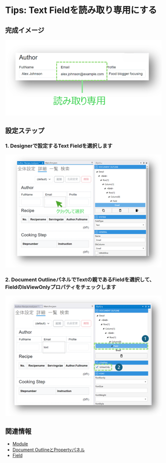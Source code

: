 # Tips: Text Fieldを読み取り専用にする
## 完成イメージ

<img width=600 src="../../Image/Tips_IsViewOnly_Image.png">

## 設定ステップ

### 1. Designerで設定するText Fieldを選択します

<img width=600 src="../../Image/Tips_IsViewOnly_Selecting.png">

### 2. Document OutlineパネルでTextの親であるFieldを選択して、Fieldの**IsViewOnly**プロパティをチェックします

<img width=600 src="../../Image/Tips_IsViewOnly_Field.png">

## 関連情報
- [Module](../module/module.md)
- [Document OutlineとPropertyパネル](module/DocumentOutline.md)
- [Field](fields/field.md)

